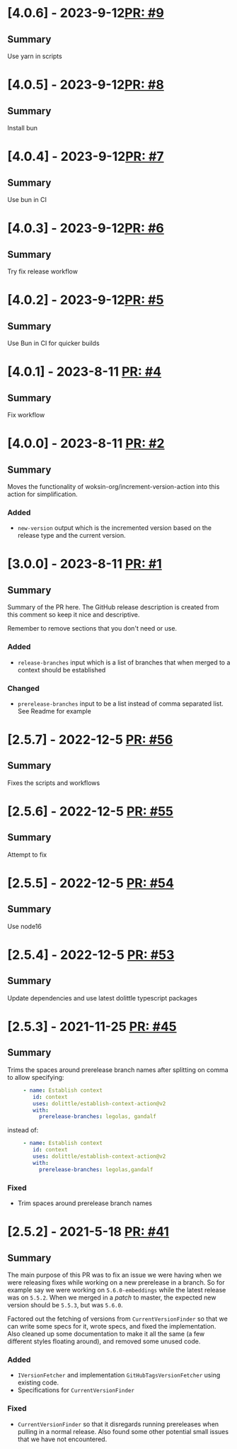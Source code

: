 # [4.0.6] - 2023-9-12[PR: #9](https://github.com/woksin-org/establish-context-action/pull/9)
## Summary

Use yarn in scripts


# [4.0.5] - 2023-9-12[PR: #8](https://github.com/woksin-org/establish-context-action/pull/8)
## Summary

Install bun


# [4.0.4] - 2023-9-12[PR: #7](https://github.com/woksin-org/establish-context-action/pull/7)
## Summary

Use bun in CI


# [4.0.3] - 2023-9-12[PR: #6](https://github.com/woksin-org/establish-context-action/pull/6)
## Summary

Try fix release workflow


# [4.0.2] - 2023-9-12[PR: #5](https://github.com/woksin-org/establish-context-action/pull/5)
## Summary

Use Bun in CI for quicker builds


# [4.0.1] - 2023-8-11 [PR: #4](https://github.com/woksin-org/establish-context-action/pull/4)
## Summary

Fix workflow


# [4.0.0] - 2023-8-11 [PR: #2](https://github.com/woksin-org/establish-context-action/pull/2)
## Summary

Moves the functionality of woksin-org/increment-version-action into this action for simplification.

### Added

- `new-version` output which is the incremented version based on the release type and the current version.


# [3.0.0] - 2023-8-11 [PR: #1](https://github.com/woksin-org/establish-context-action/pull/1)
## Summary

Summary of the PR here. The GitHub release description is created from this comment so keep it nice and descriptive.

Remember to remove sections that you don't need or use.

### Added

- `release-branches` input which is a list of branches that when merged to a context should be established

### Changed

- `prerelease-branches` input to be a list instead of comma separated list. See Readme for example


# [2.5.7] - 2022-12-5 [PR: #56](https://github.com/dolittle/establish-context-action/pull/56)
## Summary

Fixes the scripts and workflows


# [2.5.6] - 2022-12-5 [PR: #55](https://github.com/dolittle/establish-context-action/pull/55)
## Summary

Attempt to fix


# [2.5.5] - 2022-12-5 [PR: #54](https://github.com/dolittle/establish-context-action/pull/54)
## Summary

Use node16


# [2.5.4] - 2022-12-5 [PR: #53](https://github.com/dolittle/establish-context-action/pull/53)
## Summary
Update dependencies and use latest dolittle typescript packages


# [2.5.3] - 2021-11-25 [PR: #45](https://github.com/dolittle/establish-context-action/pull/45)
## Summary

Trims the spaces around prerelease branch names after splitting on comma to allow specifying:
```yaml
     - name: Establish context
        id: context
        uses: dolittle/establish-context-action@v2
        with:
          prerelease-branches: legolas, gandalf
```
instead of:
```yaml
     - name: Establish context
        id: context
        uses: dolittle/establish-context-action@v2
        with:
          prerelease-branches: legolas,gandalf
```

### Fixed

- Trim spaces around prerelease branch names


# [2.5.2] - 2021-5-18 [PR: #41](https://github.com/dolittle/establish-context-action/pull/41)
## Summary

The main purpose of this PR was to fix an issue we were having when we were releasing fixes while working on a new prerelease in a branch. So for example say we were working on `5.6.0-embeddings` while the latest release was on `5.5.2`. When we merged in a _patch_ to master, the expected new version should be `5.5.3`, but was `5.6.0`.

Factored out the fetching of versions from `CurrentVersionFinder` so that we can write some specs for it, wrote specs, and fixed the implementation. Also cleaned up some documentation to make it all the same (a few different styles floating around), and removed some unused code.

### Added

- `IVersionFetcher` and implementation `GitHubTagsVersionFetcher` using existing code.
- Specifications for `CurrentVersionFinder`

### Fixed

- `CurrentVersionFinder` so that it disregards running prereleases when pulling in a normal release. Also found some other potential small issues that we have not encountered.


